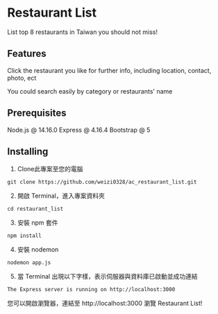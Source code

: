 # Restaurant List
List top 8 restaurants in Taiwan you should not miss!

## Features
Click the restaurant you like for further info, including location, contact, photo, ect

You could search easily by category or restaurants' name

## Prerequisites
Node.js @ 14.16.0
Express @ 4.16.4
Bootstrap @ 5

## Installing
1. Clone此專案至您的電腦
```
git clone https://github.com/weizi0328/ac_restaurant_list.git
```
2. 開啟 Terminal，進入專案資料夾
```
cd restaurant_list
```
3.  安裝 npm 套件
```
npm install
```
4. 安裝 nodemon
```
nodemon app.js
```
5. 當 Terminal 出現以下字樣，表示伺服器與資料庫已啟動並成功連結
```
The Express server is running on http://localhost:3000
```
您可以開啟瀏覽器，連結至 http://localhost:3000 瀏覽 Restaurant List!
